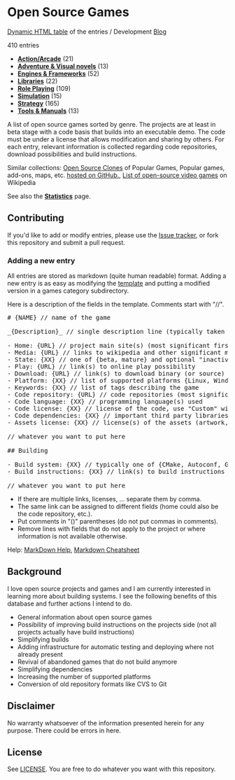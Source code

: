 # Open Source Games

[Dynamic HTML table](https://trilarion.github.io/opensourcegames/) of the entries / Development [Blog](https://trilarion.blogspot.com/search/label/osgames)

[comment]: # (start of autogenerated content, do not edit)
410 entries
- **[Action/Arcade](games/action/_toc.md)** (21)
- **[Adventure & Visual novels](games/adventure/_toc.md)** (13)
- **[Engines & Frameworks](games/framework/_toc.md)** (52)
- **[Libraries](games/library/_toc.md)** (22)
- **[Role Playing](games/rpg/_toc.md)** (109)
- **[Simulation](games/simulation/_toc.md)** (15)
- **[Strategy](games/strategy/_toc.md)** (165)
- **[Tools & Manuals](games/misc/_toc.md)** (13)

[comment]: # (end of autogenerated content)

A list of open source games sorted by genre. The projects are at least in beta stage with a code basis that builds
into an executable demo. The code must be under a license that allows modification and sharing by others. For each entry,
relevant information is collected regarding code repositories, download possibilities and build instructions.

Similar collections: [Open Source Clones](https://github.com/opengaming/osgameclones)  of Popular Games, Popular games, add-ons, maps, etc.  [hosted on GitHub.](https://github.com/leereilly/games), [List of open-source video games](https://en.wikipedia.org/wiki/List_of_open-source_video_games) on Wikipedia

See also the **[Statistics](games/statistics.md)** page.

## Contributing

If you'd like to add or modify entries, please use the [Issue tracker](https://github.com/Trilarion/opensourcegames/issues),
or fork this repository and submit a pull request.

### Adding a new entry

All entries are stored as markdown (quite human readable) format. Adding a new entry is as easy as modifying the
[template](games/template.md) and putting a modified version in a games category subdirectory.

Here is a description of the fields in the template. Comments start with "//".

<pre>
# {NAME} // name of the game

_{Description}_ // single description line (typically taken from about page of game)

- Home: {URL} // project main site(s) (most significant first)
- Media: {URL} // links to wikipedia and other significant mentions
- State: {XX} // one of {beta, mature} and optional "inactive since YEAR"
- Play: {URL} // link(s) to online play possibility
- Download: {URL} // link(s) to download binary (or source) releases
- Platform: {XX} // list of supported platforms {Linux, Windows, MacOs, Android, ..}
- Keywords: {XX} // list of tags describing the game
- Code repository: {URL} // code repositories (most significant first)
- Code language: {XX} // programming language(s) used 
- Code license: {XX} // license of the code, use "Custom" with comment if the license is modified for the project
- Code dependencies: {XX} // important third party libraries / frameworks used by the project
- Assets license: {XX} // license(s) of the assets (artwork, ..)

// whatever you want to put here

## Building

- Build system: {XX} // typically one of {CMake, Autoconf, Gradle, ..}
- Build instructions: {XX} // link(s) to build instructions offered by the project

// whatever you want to put here
</pre>

- If there are multiple links, licenses, ... separate them by comma.
- The same link can be assigned to different fields (home could also be the code repository, etc.).
- Put comments in "()" parentheses (do not put commas in comments).
- Remove lines with fields that do not apply to the project or where information is not available otherwise.

Help: [MarkDown Help](https://help.github.com/articles/github-flavored-markdown), [Markdown Cheatsheet](https://github.com/adam-p/markdown-here/wiki/Markdown-Cheatsheet)

## Background

I love open source projects and games and I am currently interested in learning more about building systems.
I see the following benefits of this database and further actions I intend to do.

- General information about open source games
- Possibility of improving build instructions on the projects side (not all projects actually have build instructions)
- Simplifying builds
- Adding infrastructure for automatic testing and deploying where not already present
- Revival of abandoned games that do not build anymore
- Simplifying dependencies
- Increasing the number of supported platforms
- Conversion of old repository formats like CVS to Git

## Disclaimer
 
 No warranty whatsoever of the information presented herein for any purpose. There could be errors in here.

## License

See [LICENSE](LICENSE). You are free to do whatever you want with this repository.
